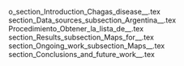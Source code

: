 o_section_Introduction_Chagas_disease__.tex
section_Data_sources_subsection_Argentina__.tex
Procedimiento_Obtener_la_lista_de__.tex
section_Results_subsection_Maps_for__.tex
section_Ongoing_work_subsection_Maps__.tex
section_Conclusions_and_future_work__.tex